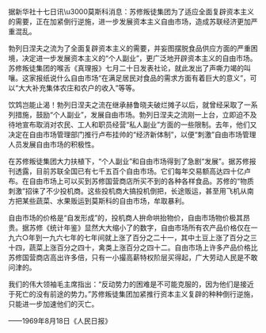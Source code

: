 据新华社十七日讯\u3000莫斯科消息：苏修叛徒集团为了适应全面复辟资本主义的需要，正在加紧倒行逆施，进一步发展资本主义自由市场，造成苏联经济更加严重混乱。

勃列日涅夫之流为了全面复辟资本主义的需要，并妄图摆脱食品供应方面的严重困境，决定进一步发展资本主义的“个人副业”，更广泛地开辟资本主义的自由市场。苏修叛徒集团的喉舌《真理报》七月二十日发表社论，就此发出了声嘶力竭的叫嚷。这家报纸说什么自由市场“在满足居民对食品的需求方面有着巨大的意义”，可以“大大补充集体农庄和农户的收入”等等。

饮鸩岂能止渴！勃列日涅夫之流在继承赫鲁晓夫破烂摊子以后，就曾经采取了一系列措施，鼓励“个人副业”，发展自由市场。勃列日涅夫之流刚一上台，立即迫不及待地宣布取消对农民、工人和职员经营“私人副业”方面的一些限制。去年，他们又决定在自由市场管理部门推行卢布挂帅的“经济新体制”，以便“刺激”自由市场管理人员发展自由市场的积极性。

在苏修叛徒集团大力扶植下，“个人副业”和自由市场得到了急剧“发展”。据苏修报刊透露，目前苏联全国已有七千五百个自由市场。它们每年交易额高达四十亿卢布。在自由市场上可以买到苏修国营商店所买不到的各种各样食品。苏修的“物质刺激”招徕了不少投机商。这些投机商大搞投机倒把，长途贩运，甚至用飞机从南方把某些蔬菜、水果贩运到莫斯科的自由市场，牟取暴利。

自由市场的价格是“自发形成”的，投机商人拚命哄抬物价，自由市场物价极其昂贵。据苏修《统计年鉴》显然大大缩小了的数字，自由市场所有农产品价格仅在一九六○年到一九六七年的七年间就上涨了百分之二十一，其中土豆上涨了百分之三十四，蔬菜上涨百分之四十，禽类上涨百分之四十二。自由市场上许多产品价格比苏修国营商店高出许多倍，只有一小撮高薪特权阶层买得起，广大劳动人民是不敢问津的。

我们的伟大领袖毛主席指出：“反动势力的困难是不可能克服的，因为他们是接近于死亡的没有前途的势力。”苏修叛徒集团加紧推行资本主义复辟的种种倒行逆施，只能进一步加速他们的灭亡。

——1969年8月18日《人民日报》 
